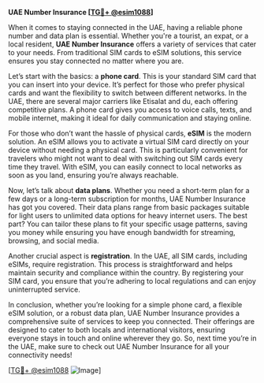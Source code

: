 **UAE Number Insurance [[TG💪+ @esim1088](https://t.me/s/esim1088)]**

When it comes to staying connected in the UAE, having a reliable phone number and data plan is essential. Whether you're a tourist, an expat, or a local resident, **UAE Number Insurance** offers a variety of services that cater to your needs. From traditional SIM cards to eSIM solutions, this service ensures you stay connected no matter where you are.

Let’s start with the basics: a **phone card**. This is your standard SIM card that you can insert into your device. It’s perfect for those who prefer physical cards and want the flexibility to switch between different networks. In the UAE, there are several major carriers like Etisalat and du, each offering competitive plans. A phone card gives you access to voice calls, texts, and mobile internet, making it ideal for daily communication and staying online.

For those who don’t want the hassle of physical cards, **eSIM** is the modern solution. An eSIM allows you to activate a virtual SIM card directly on your device without needing a physical card. This is particularly convenient for travelers who might not want to deal with switching out SIM cards every time they travel. With eSIM, you can easily connect to local networks as soon as you land, ensuring you’re always reachable.

Now, let’s talk about **data plans**. Whether you need a short-term plan for a few days or a long-term subscription for months, UAE Number Insurance has got you covered. Their data plans range from basic packages suitable for light users to unlimited data options for heavy internet users. The best part? You can tailor these plans to fit your specific usage patterns, saving you money while ensuring you have enough bandwidth for streaming, browsing, and social media.

Another crucial aspect is **registration**. In the UAE, all SIM cards, including eSIMs, require registration. This process is straightforward and helps maintain security and compliance within the country. By registering your SIM card, you ensure that you’re adhering to local regulations and can enjoy uninterrupted service.

In conclusion, whether you’re looking for a simple phone card, a flexible eSIM solution, or a robust data plan, UAE Number Insurance provides a comprehensive suite of services to keep you connected. Their offerings are designed to cater to both locals and international visitors, ensuring everyone stays in touch and online wherever they go. So, next time you’re in the UAE, make sure to check out UAE Number Insurance for all your connectivity needs!

[[TG💪+ @esim1088](https://t.me/s/esim1088) ![Image](https://i.postimg.cc/Y0z9fWf4/image.png)]